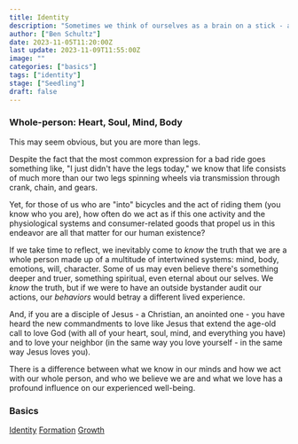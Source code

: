 ```yaml
---
title: Identity
description: "Sometimes we think of ourselves as a brain on a stick - as if our thinking is the most important thing about us. Cyclists take this one step lower - and make it all about legs."
author: ["Ben Schultz"]
date: 2023-11-05T11:20:00Z
last update: 2023-11-09T11:55:00Z
image: ""
categories: ["basics"]
tags: ["identity"]
stage: ["Seedling"]
draft: false
---
```


### Whole-person: Heart, Soul, Mind, Body

This may seem obvious, but you are more than legs.

Despite the fact that the most common expression for a bad ride goes something like, "I just didn't have the legs today," we know that life consists of much more than our two legs spinning wheels via transmission through crank, chain, and gears.

Yet, for those of us who are "into" bicycles and the act of riding them (you know who you are), how often do we act as if this one activity and the physiological systems and consumer-related goods that propel us in this endeavor are all that matter for our human existence?

If we take time to reflect, we inevitably come to _know_ the truth that we are a whole person made up of a multitude of intertwined systems: mind, body, emotions, will, character. Some of us may even believe there's something deeper and truer, something spiritual, even eternal about our selves. We _know_ the truth, but if we were to have an outside bystander audit our actions, our _behaviors_ would betray a different lived experience.

And, if you are a disciple of Jesus - a Christian, an anointed one - you have heard the new commandments to love like Jesus that extend the age-old call to love God (with all of your heart, soul, mind, and everything you have) and to love your neighbor (in the same way you love yourself - in the same way Jesus loves you).

There is a difference between what we know in our minds and how we act with our whole person, and who we believe we are and what we love has a profound influence on our experienced well-being.

### Basics

[Identity](./identity)
[Formation](./formation)
[Growth](./growth)
